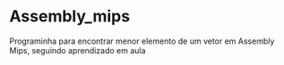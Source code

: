 # Assembly_mips
Programinha para encontrar menor elemento de um vetor em Assembly Mips, seguindo aprendizado em aula
